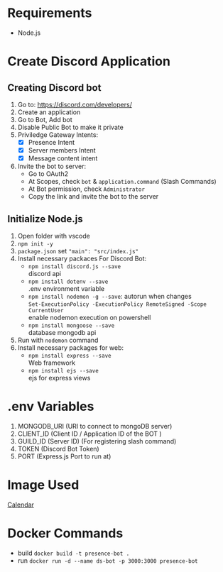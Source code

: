 # Requirements
- Node.js

# Create Discord Application
## Creating Discord bot
1. Go to: https://discord.com/developers/
2. Create an application
3. Go to Bot, Add bot
4. Disable Public Bot to make it private
5. Priviledge Gateway Intents:
	- [x] Presence Intent
	- [x] Server members Intent
	- [x] Message content intent
6. Invite the bot to server:
	- Go to OAuth2
	- At Scopes, check `bot` & `application.command` (Slash Commands)
	- At Bot permission, check `Administrator`
	- Copy the link and invite the bot to the server

## Initialize Node.js
1. Open folder with vscode
2. `npm init -y`
3. `package.json` set `"main": "src/index.js"`
4. Install necessary packaces For Discord Bot:
	- `npm install discord.js --save`
	<br>discord api
	- `npm install dotenv --save`
	<br>.env environment variable
	- `npm install nodemon -g --save`: autorun when changes
	<br>`Set-ExecutionPolicy -ExecutionPolicy RemoteSigned -Scope CurrentUser`
	<br>enable nodemon execution on powershell
	- `npm install mongoose --save`
	<br>database mongodb api
5. Run with `nodemon` command
6. Install necessary packages for web:
	- `npm install express --save`
	<br>Web framework
	- `npm install ejs --save`
	<br>ejs for express views

# .env Variables
1. MONGODB_URI (URI to connect to mongoDB server)
2. CLIENT_ID (Client ID / Application ID of the BOT )
3. GUILD_ID (Server ID) (For registering slash command)
4. TOKEN (Discord Bot Token)
5. PORT (Express.js Port to run at)

# Image Used
[Calendar](https://www.flaticon.com/free-icon/calendar_1642767)

# Docker Commands
- build `docker build -t presence-bot .`
- run `docker run -d --name ds-bot -p 3000:3000 presence-bot`